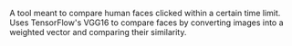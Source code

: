 A tool meant to compare human faces clicked within a certain time limit.
Uses TensorFlow's VGG16 to compare faces by converting images into a weighted vector and comparing their similarity.
